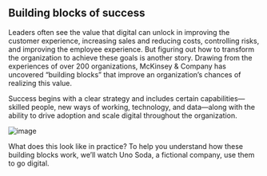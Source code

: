 ## Building blocks of success
Leaders often see the value that digital can unlock in improving the customer experience, increasing sales and reducing costs, controlling risks, and improving the employee experience. But figuring out how to transform the organization to achieve these goals is another story. Drawing from the experiences of over 200 organizations, McKinsey & Company has uncovered “building blocks” that improve an organization’s chances of realizing this value.

Success begins with a clear strategy and includes certain capabilities—skilled people, new ways of working, technology, and data—along with the ability to drive adoption and scale digital throughout the organization.


![image](https://github.com/adeleke123/Mckinsey-Forward-Program/assets/51156057/fbbd9c8c-e454-464e-9ea8-a2ad8708c9e1)



What does this look like in practice? To help you understand how these building blocks work, we’ll watch Uno Soda, a fictional company, use them to go digital.
